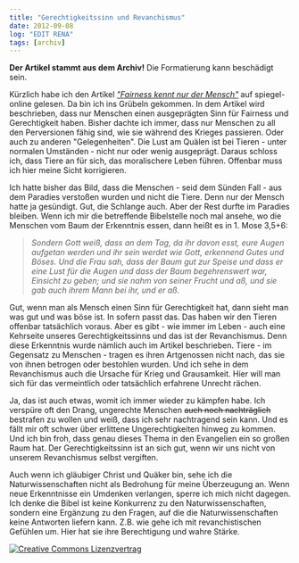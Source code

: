 ```yaml
---
title: "Gerechtigkeitssinn und Revanchismus"
date: 2012-09-08
log: "EDIT RENA"
tags: [archiv]
---
```

**Der Artikel stammt aus dem Archiv!** Die Formatierung kann beschädigt sein.

Kürzlich habe ich den Artikel <a href="http://www.spiegel.de/wissenschaft/mensch/evolution-und-gerechtigkeitssinn-bei-mensch-und-schimpanse-a-849106.html"><i>"Fairness kennt nur der Mensch"</i></a> auf spiegel-online gelesen. Da bin ich ins Grübeln gekommen. In dem Artikel wird beschrieben, dass nur Menschen einen ausgeprägten Sinn für Fairness und Gerechtigkeit haben. Bisher dachte ich immer, dass nur Menschen zu all den Perversionen fähig sind, wie sie während des Krieges passieren. Oder auch zu anderen "Gelegenheiten". Die Lust am Quälen ist bei Tieren - unter normalen Umständen - nicht nur oder wenig ausgeprägt. Daraus schloss ich, dass Tiere an für sich, das moralischere Leben führen. Offenbar muss ich hier meine Sicht korrigieren.
<!--break-->
Ich hatte bisher das Bild, dass die Menschen - seid dem Sünden Fall - aus dem Paradies verstoßen wurden und nicht die Tiere. Denn nur der Mensch hatte ja gesündigt. Gut, die Schlange auch. Aber der Rest durfte im Paradies bleiben. Wenn ich mir die betreffende Bibelstelle noch mal ansehe, wo die Menschen vom Baum der Erkenntnis essen, dann heißt es in 1. Mose 3,5+6:

<blockquote>
<i>Sondern Gott weiß, dass an dem Tag, da ihr davon esst, eure Augen aufgetan werden und ihr sein werdet wie Gott, erkennend Gutes und Böses. Und die Frau sah, dass der Baum gut zur Speise und dass er eine Lust für die Augen und dass der Baum begehrenswert war, Einsicht zu geben; und sie nahm von seiner Frucht und aß, und sie gab auch ihrem Mann bei ihr, und er aß.</i>
</blockquote>

Gut, wenn man als Mensch einen Sinn für Gerechtigkeit hat, dann sieht man was gut und was böse ist. In sofern passt das. Das haben wir den Tieren offenbar tatsächlich voraus. Aber es  gibt - wie immer im Leben - auch eine Kehrseite unseres Gerechtigkeitssinns und das ist der Revanchismus. Denn diese Erkenntnis wurde nämlich auch im Artikel beschrieben. Tiere - im Gegensatz zu Menschen - tragen es ihren Artgenossen nicht nach, das sie von ihnen betrogen oder bestohlen wurden. Und ich sehe in dem Revanchismus auch die Ursache für Krieg und Grausamkeit. Hier will man sich für das vermeintlich oder tatsächlich erfahrene Unrecht rächen.

Ja, das ist auch etwas, womit ich immer wieder zu kämpfen habe. Ich verspüre oft den Drang, ungerechte Menschen <s>auch noch nachträglich</s> bestrafen zu wollen und weiß, dass ich sehr nachtragend sein kann. Und es fällt mir oft schwer über erlittene Ungerechtigkeiten hinweg zu kommen. Und ich bin froh, dass genau dieses Thema in den Evangelien ein so großen Raum hat. Der Gerechtigkeitssinn ist an sich gut, wenn wir uns nicht von unserem Revanchismus selbst vergiften.

Auch wenn ich gläubiger Christ und Quäker bin, sehe ich die Naturwissenschaften nicht als Bedrohung für meine Überzeugung an. Wenn neue Erkenntnisse ein Umdenken verlangen, sperre ich mich nicht dagegen. Ich denke die Bibel ist keine Konkurrenz zu den Naturwissenschaften, sondern eine Ergänzung zu den Fragen, auf die die Naturwissenschaften keine Antworten liefern kann. Z.B. wie gehe ich mit revanchistischen Gefühlen um. Hier hat sie ihre Berechtigung und wahre Stärke.



<a rel="license" href="http://creativecommons.org/licenses/by-sa/3.0/"><img alt="Creative Commons Lizenzvertrag" style="border-width:0" src="http://i.creativecommons.org/l/by-sa/3.0/88x31.png" /></a>
